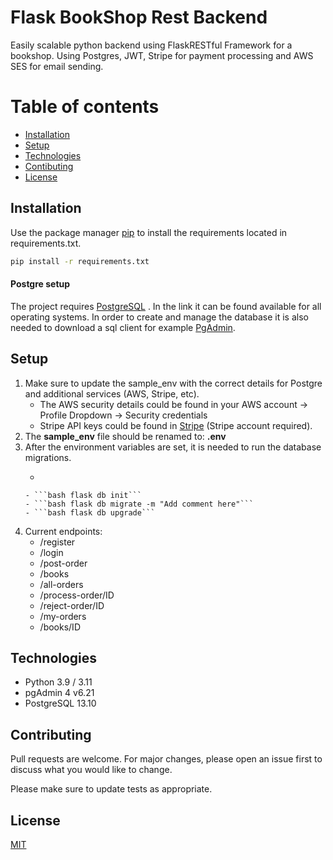 # Flask BookShop Rest Backend

Easily scalable python backend using FlaskRESTful Framework for a bookshop. Using Postgres, JWT, Stripe for payment processing and 
AWS SES for email sending.

# Table of contents
* [Installation](#Installation)
* [Setup](#Setup)
* [Technologies](#Technologies)
* [Contibuting](#Contributing)
* [License](#License)

## Installation

Use the package manager [pip](https://pip.pypa.io/en/stable/) to install the requirements located in requirements.txt.

```bash
pip install -r requirements.txt
```

#### Postgre setup

The project requires [PostgreSQL](https://www.postgresql.org/download/) . In the link it can be found available 
for all operating systems. In order to create and manage the database it is also needed to download a sql client for example
[PgAdmin](https://www.pgadmin.org/download/).

## Setup

1. Make sure to update the sample_env with the correct details for Postgre and additional services (AWS, Stripe, etc).
    - The AWS security details could be found in your AWS account -> Profile Dropdown -> Security credentials
    - Stripe API keys could be found in [Stripe](https://dashboard.stripe.com/test/apikeys) (Stripe account required).
2. The **sample_env** file should be renamed to: **.env**
3. After the environment variables are set, it is needed to run the database migrations.
    - ```bash export FLASK_APP=app.py
    ```
    - ```bash flask db init```
    - ```bash flask db migrate -m "Add comment here"```
    - ```bash flask db upgrade```
4. Current endpoints:
    - /register
    - /login
    - /post-order
    - /books
    - /all-orders
    - /process-order/ID
    - /reject-order/ID
    - /my-orders
    - /books/ID
    
## Technologies
 - Python 3.9 / 3.11
 - pgAdmin 4 v6.21
 - PostgreSQL 13.10 
    

## Contributing

Pull requests are welcome. For major changes, please open an issue first
to discuss what you would like to change.

Please make sure to update tests as appropriate.

## License

[MIT](https://choosealicense.com/licenses/mit/)
